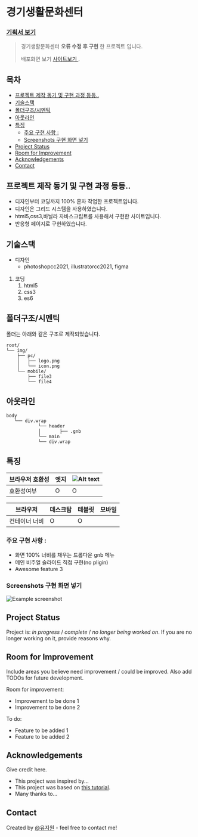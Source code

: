 # 경기생활문화센터 <!-- omit in toc -->
### [기획서 보기](./project1.pdf)
> 경기생활문화센터 **오류 수정 후 구현** 한 프로젝트 입니다.
> 
> 배포화면 보기 [사이트보기 ](https://yoojion.github.io/project1/). 


## 목차 <!-- omit in toc -->
- [프로젝트 제작 동기 및 구현 과정 등등..](#프로젝트-제작-동기-및-구현-과정-등등)
- [기술스택](#기술스택)
- [폴더구조/시멘틱](#폴더구조시멘틱)
- [아웃라인](#아웃라인)
- [특징](#특징)
  - [주요 구현 사항 :](#주요-구현-사항-)
  - [Screenshots 구현 화면 넣기](#screenshots-구현-화면-넣기)
- [Project Status](#project-status)
- [Room for Improvement](#room-for-improvement)
- [Acknowledgements](#acknowledgements)
- [Contact](#contact)
  

## 프로젝트 제작 동기 및 구현 과정 등등..
- 디자인부터 코딩까지 100% 혼자 작업한 프로젝트입니다.
- 디자인은 그리드 시스템을 사용하였습니다.
- html5,css3,바닐라 자바스크립트를 사용해서 구현한 사이트입니다.
- 반응형 페이지로 구현하였습니다.


## 기술스택
- 디자인
  - photoshopcc2021, illustratorcc2021, figma
1. 코딩
   1. html5
   2. css3
   3. es6


## 폴더구조/시멘틱

폴더는 아래와 같은 구조로 제작되었습니다.

```text
root/
└── img/
    ├── pc/
    │   ├── logo.png
    │   └── icon.png
    └── mobile/
        ├── file3
        └── file4
```

## 아웃라인
```text
body
   └── div.wrap
            └── header
            │       ├── .gnb
            └── main
            └── div.wrap
```


## 특징
|브라우저 호환성|엣지|![Alt text](https://cdn-icons-png.flaticon.com/16/13/13770.png)| 
|---|---|---|
|호환성여부|O| O|

|브라우저|데스크탑|테블릿|모바일| 
|---|---|---|---|
|컨테이너 너비|O| O||

### 주요 구현 사항 :
- 화면 100% 너비를 채우는 드롭다운 gnb 메뉴
- 메인 비주얼 슬라이드 직접 구현(no pligin)
- Awesome feature 3


### Screenshots 구현 화면 넣기
![Example screenshot](./img/screenshot.png)
<!-- If you have screenshots you'd like to share, include them here. -->


## Project Status
Project is: _in progress_ / _complete_ / _no longer being worked on_. If you are no longer working on it, provide reasons why.


## Room for Improvement
Include areas you believe need improvement / could be improved. Also add TODOs for future development.

Room for improvement:
- Improvement to be done 1
- Improvement to be done 2

To do:
- Feature to be added 1
- Feature to be added 2


## Acknowledgements
Give credit here.
- This project was inspired by...
- This project was based on [this tutorial](https://www.example.com).
- Many thanks to...


## Contact
Created by [@유지원](wldnjsdl886@naver.com) - feel free to contact me!


<!-- Optional -->
<!-- ## License -->
<!-- This project is open source and available under the [... License](). -->

<!-- You don't have to include all sections - just the one's relevant to your project -->
